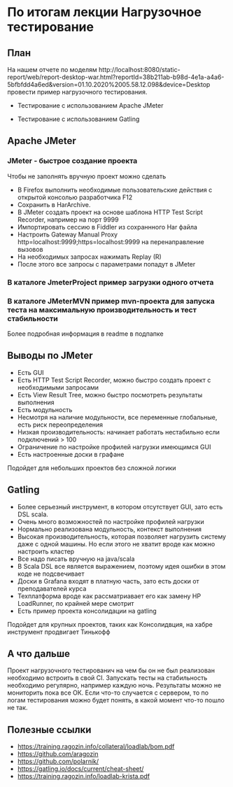 # По итогам лекции Нагрузочное тестирование

## План 

На нашем отчете по моделям http://localhost:8080/static-report/web/report-desktop-war.html?reportId=38b211ab-b98d-4e1a-a4a6-5bfbfdd4a6ed&version=01.10.2020%2005.58.12.098&device=Desktop провести пример нагрузочного тестирования.

* Тестирование с использованием Apache JMeter

* Тестирование с использованием Gatling

## Apache JMeter

### JMeter - быстрое создание проекта 
Чтобы не заполнять вручную проект можно сделать
* В Firefox выполнить необходимые пользовательские действия с открытой консолью разработчика F12
* Сохранить в HarArchive.
* В JMeter создать проект на основе шаблона HTTP Test Script Recorder, например на порт 9999
* Импортировать сессию в Fiddler из сохраннного Har файла
* Настроить Gateway Manual Proxy http=localhost:9999;https=localhost:9999 на перенаправление вызовов
* На необходимых запросах нажимать Replay (R)
* После этого все запросы с параметрами попадут в JMeter

### В каталоге JmeterProject пример загрузки одного отчета

### В каталоге JMeterMVN пример mvn-проекта для запуска теста на максимальную производительность и тест стабильности
Более подробная информация в readme в подпапке

## Выводы по JMeter

* Есть GUI
* Есть HTTP Test Script Recorder, можно быстро создать проект с необходимыми запросами
* Есть View Result Tree, можно быстро посмотреть результаты выполнения
* Есть модульность
* Несмотря на наличие модульности, все переменные глобальные, есть риск переопределения
* Низкая производительность: начинает работать нестабильно если подключений > 100
* Ограничение по настройке профилей нагрузки имеющимся GUI
* Есть настроенные доски в графане

Подойдет для небольших проектов без сложной логики

## Gatling

* Более серьезный инструмент, в котором отсутствует GUI, зато есть DSL scala.
* Очень много возможностей по настройке профилей нагрузки
* Нормально реализована модульность, контекст выполнения
* Высокая производительность, которая позволяет нагрузить систему даже с одной машины. Но если этого не хватит вроде как можно настроить кластер
* Все надо писать вручную на java/scala
* В Scala DSL все является выражением, поэтому идея ошибки в этом коде не подсвечивает
* Доски в Grafana входят в платную часть, зато есть доски от преподавателей курса
* Техплатформа вроде как рассматриавает его как замену HP LoadRunner, по крайней мере смотрит
* Есть пример проекта консолидации на gatling

Подойдет для крупных проектов, таких как Консолидвция, на хабре инструмент продвигает Тинькофф

## А что дальше

Проект нагрузочного тестированич на чем бы он не был реализован необходимо встроить в свой CI.
Запускать тесты на стабильность необходимо регулярно, например каждую ночь.
Результаты можно не мониторить пока все ОК.
Если что-то случается с сервером, то по логам тестирования можно будет понять, в какой момент что-то пошло не так.

## Полезные ссылки

* https://training.ragozin.info/collateral/loadlab/bom.pdf
* https://github.com/aragozin
* https://github.com/polarnik/
* https://gatling.io/docs/current/cheat-sheet/
* https://training.ragozin.info/loadlab-krista.pdf
